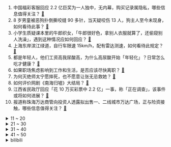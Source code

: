 1. 中国福彩客服回应 2.2 亿巨奖为一人独中，无内幕，购买记录属隐私，哪些信息值得关注？ [:link:](https://www.zhihu.com/question/633719611)
2. 8 岁男童被恶狗扑倒撕咬缝 90 多针，当天疑咬伤 13 人，狗主人至今未现身，如何看待此事？ [:link:](https://www.zhihu.com/question/633522963)
3. 小学生质疑课本里的牛郎织女，「牛郎很好色，拿别人衣服就算了，还偷窥别人洗澡」，遇到这种情况应如何回应？ [:link:](https://www.zhihu.com/question/633574731)
4. 上海东岸滨江绿道，自行车限速 15km/h，配有雷达测速，如何看待此规定？ [:link:](https://www.zhihu.com/question/633388055)
5. 都是年轻人，他们工资高我尿酸高，为什么高尿酸开始「年轻化」？日常怎么吃才健康？ [:link:](https://www.zhihu.com/question/633419894)
6. 如果职场焦虑影响到工作和生活，是否应该尽快离职？ [:link:](https://www.zhihu.com/question/632472702)
7. 为何灭绝师太宁愿摔死，也不愿意让张无忌救她？ [:link:](https://www.zhihu.com/question/633116641)
8. 如何评价网剧《南海归墟》大结局？ [:link:](https://www.zhihu.com/question/633490156)
9. 江西省民政厅回应「花 10 万买彩票中 2.2 亿」一事，称「正在调查」，该事件或将如何进展？ [:link:](https://www.zhihu.com/question/633714326)
10. 报道称珠海万达商管向投资人透露拟出售一、二线城市万达广场，正与险资接触，哪些信息值得关注？ [:link:](https://www.zhihu.com/question/633714484)
<details>
<summary>11 ~ 20</summary>

11. 为什么很多人不怕律师函了？ [:link:](https://www.zhihu.com/question/531998101)
12. G7 领导人与泽连斯基发声明，竟敦促中国施压俄罗斯，要求停止对乌「军事侵略」，对此如何评价？ [:link:](https://www.zhihu.com/question/633752669)
13. 英国塞拉菲尔德核设施被曝出现核泄漏，「官方已掩盖至少三年」，实际情况如何？若属实会带来哪些风险？ [:link:](https://www.zhihu.com/question/633566018)
14. 「斗鱼以违约为由向女大学生索赔 8000 万」，如何看待此事？ [:link:](https://www.zhihu.com/question/633580850)
15. 汽车开到“报废”和“开8年”卖掉，哪个更划算？ [:link:](https://www.zhihu.com/question/630375759)
16. 得州明年可将脱离美国列入选票，这意味着什么？后续将如何发展？ [:link:](https://www.zhihu.com/question/633708854)
17. 2023 年，面对公司不上调薪资/不发年终奖的情况，是否要选择离职？ [:link:](https://www.zhihu.com/question/632472742)
18. JDG 官宣 Flandre 选手加盟，对此你有什么想说？ [:link:](https://www.zhihu.com/question/633714959)
19. 2023 年学会化妆后，给你带来了什么样的改变？ [:link:](https://www.zhihu.com/question/632639154)
20. 干一个职业五年以上就很难转行了吗? [:link:](https://www.zhihu.com/question/633543756)
</details>
<details>
<summary>21 ~ 30</summary>

21. 铁路迷们对CR200J是什么看法？ [:link:](https://www.zhihu.com/question/629056071)
22. 反对泽连斯基的乌前议员在莫斯科郊外被杀，乌方「已暗杀叛徒」，如何评价此事？ [:link:](https://www.zhihu.com/question/633709649)
23. 吃薯片时「咔嚓」声感觉很治愈，有什么「吃起来超解压」的零食推荐？ [:link:](https://www.zhihu.com/question/631297927)
24. 如果辉耀是刃甲的上位合成，这个物品的强度怎么样？ [:link:](https://www.zhihu.com/question/627920184)
25. 中国足球小将 0:9 拉玛西亚，董路称「这支巴萨 14 确实太牛了，也算开了眼了」，如何评价本场比赛？ [:link:](https://www.zhihu.com/question/633574090)
26. 养宠物过程中有没有给你带来些担忧？ [:link:](https://www.zhihu.com/question/629926537)
27. 2023年你的职场最难瞬间是什么，你是怎么熬过来的？ [:link:](https://www.zhihu.com/question/633727281)
28. 电器技术更迭，你用过哪些让生活更舒适的冬日家电好物？ [:link:](https://www.zhihu.com/question/632473459)
29. 汪文斌称「欧方应该清楚，对欧盟国家和欧盟机构领导人窃听窃密的不是中国」，如何解读？ [:link:](https://www.zhihu.com/question/633578667)
30. 爱喝碳酸饮料和咖啡的加班打工人，长期以往会缺钙吗？对身体健康有什么影响？ [:link:](https://www.zhihu.com/question/631297942)
</details>
<details>
<summary>31 ~ 40</summary>

31. 如果只能养一只宠物，你是养猫还是养狗呢？ [:link:](https://www.zhihu.com/question/630834017)
32. 优秀的博士与普通的博士生差异点在哪里? [:link:](https://www.zhihu.com/question/631069811)
33. 23-24 赛季英超阿斯顿维拉 1:0 曼城，如何评价这场比赛？ [:link:](https://www.zhihu.com/question/633667488)
34. 11 月中国进出口总值同比增长 1.2%，如何解读这一数据？ [:link:](https://www.zhihu.com/question/633706855)
35. 为什么对自己的父母一点耐心都没有，甚至对他们反感？ [:link:](https://www.zhihu.com/question/344826526)
36. 如何用游戏角色的一句台词概括你的 2023 年？ [:link:](https://www.zhihu.com/question/632321896)
37. 如果让你挑选四部游戏代表 2023 年游戏圈，你会做作何选择？ [:link:](https://www.zhihu.com/question/633381253)
38. 长期吃宵夜真的有害健康吗？加班肚子饿怎么办？ [:link:](https://www.zhihu.com/question/629449231)
39. 海关总署数据显示，俄中贸易额首次突破 2000 亿美元，如何解读相关数据？ [:link:](https://www.zhihu.com/question/633756152)
40. 「红岭创投」非法集资案一审宣判，非法吸收公众存款 1090 亿，周世平被判无期，哪些信息值得关注？ [:link:](https://www.zhihu.com/question/633732919)
</details>
<details>
<summary>41 ~ 50</summary>

41. 年轻人开启「打听式旅游」，不做攻略、不赶时间、走哪玩哪，如何看待这一旅行方式？ [:link:](https://www.zhihu.com/question/633751648)
42. 巴以冲突进入第三个月，已致双方近 1.8 万人死亡，加沙当前情况如何？巴以局势未来将如何演变？ [:link:](https://www.zhihu.com/question/633700140)
43. 新加坡副总理称，新中将通过 30 天互免签证安排，如何解读该举措？将产生哪些影响？ [:link:](https://www.zhihu.com/question/633732592)
44. 中国央行 11 月继续增持黄金储备，为连续第 13 个月增持，哪些信息值得关注？ [:link:](https://www.zhihu.com/question/633742784)
45. 身在北方，冬日加湿有哪些新思路？ [:link:](https://www.zhihu.com/question/630536296)
46. 真正的期货交易者应该是什么样的？ [:link:](https://www.zhihu.com/question/632346125)
47. 如何评价 3298 元起的真我 GT5 Pro？除骁龙 8Gen3 和 IMX890 长焦还哪些亮点？ [:link:](https://www.zhihu.com/question/633736555)
48. 为什么公布中奖的手机号码显示后4位数，而不是中间4位？ [:link:](https://www.zhihu.com/question/630457864)
49. 宅家过暖冬，如何选择空调才能省电又舒适？ [:link:](https://www.zhihu.com/question/631304729)
50. 华为 Wi-Fi 7 路由器 BE3 Pro、子母路由器 Q6、和华为 AX6 选哪个好？ [:link:](https://www.zhihu.com/question/633547215)
</details><details>
<summary>bilibili</summary>

</details>